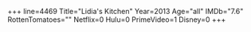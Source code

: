 +++
line=4469
Title="Lidia's Kitchen"
Year=2013
Age="all"
IMDb="7.6"
RottenTomatoes=""
Netflix=0
Hulu=0
PrimeVideo=1
Disney=0
+++

